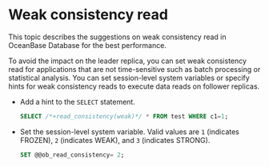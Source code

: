 # Weak consistency read

This topic describes the suggestions on weak consistency read in OceanBase Database for the best performance.

To avoid the impact on the leader replica, you can set weak consistency read for applications that are not time-sensitive such as batch processing or statistical analysis. You can set session-level system variables or specify hints for weak consistency reads to execute data reads on follower replicas.

* Add a hint to the `SELECT` statement.

   ```sql
   SELECT /*+read_consistency(weak)*/ * FROM test WHERE c1=1;
   ```

* Set the session-level system variable. Valid values are `1` (indicates FROZEN), `2` (indicates WEAK), and `3` (indicates STRONG).

   ```sql
   SET @@ob_read_consistency= 2;
   ```
